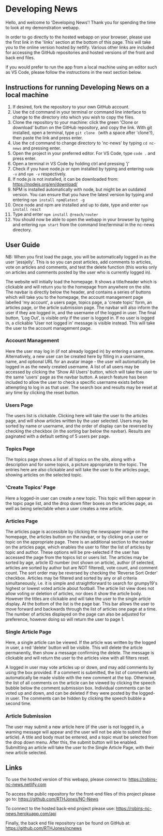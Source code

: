 # Developing News #

Hello, and welcome to 'Developing News'! Thank you for spending the time to look at my demonstration webapp. 

In order to go directly to the hosted webapp on your browser, please use the first link in the 'links' section at the bottom of this page. This will take you to the online version hosted by netlify. Various other links are included for accessing the GitHub repositories and hosted versions of the front and back end files. 

If you would prefer to run the app from a local machine using an editor such as VS Code, please follow the instructions in the next section below.

## Instructions for running Developing News on a local machine ##

1. If desired, fork the repository to your own GitHub account.
2. Use the cd command in your terminal or command line interface to change to the directory into which you wish to copy the files.
3. Clone the repository to your machine: click the green 'Clone or download' button on the GitHub repository, and copy the link. With git installed, open a terminal, type `git clone ` (with a space after 'clone'!), then paste the link and press enter. 
4. Use the cd command to change directory to 'nc-news' by typing `cd nc-news` and pressing enter.
5. Open the project in your preferred editor. For VS Code, type `code .` and press enter.
6. Open a terminal in VS Code by holding ctrl and pressing 'j'
7. Check if you have node.js or npm installed by typing and entering `node -v` and `npm -v` respectively.
8. If node.js is not installed, it can be downloaded from: https://nodejs.org/en/download/
9. NPM is installed automatically with node, but might be an outdated version. You can ensure that you have the latest version by typing and entering `npm install npm@latest -g`
10. Once node and npm are installed and up to date, type and enter `npm install react`
11. Type and enter `npm install @reach/router`
12. You should now be able to open the webapp in your browser by typing and entering `npm start` from the command line/terminal in the nc-news directory.

## User Guide ##

NB: When you first load the page, you will be automatically logged in as the user 'jessjelly'. This is so you can post articles, add comments to articles, vote on articles and comments, and test the delete function (this works only on articles and comments posted by the user who is currently logged in).

The website will initially load the homepage. It shows a title/header which is clickable and will return you to the homepage from anywhere on the site. The navbar is directly below the header, and contains a series of buttons which will take you to the homepage, the account management page labelled 'my account', a users page, topics page, a 'create topic' form, an articles page, or the article submission page. The navbar will also inform the user if they are logged in, and the username of the logged in user. The final button, 'Log Out', is visible only if the user is logged in. If no user is logged in, a clickable 'User not logged in' message is visible instead. This will take the user to the account management page.


### Account Management ###

Here the user may log in (if not already logged in) by entering a username. Alternatively, a new user can be created here by filling in a username, name, and optional URL for an avatar image - the user will automatically be logged in as the newly created username. A list of all users may be accessed by clicking the 'Show All Users' button, which will take the user to the same 'users' page as the navbar button. A search feature has been included to allow the user to check a specific username exists before attempting to log in as that user. The search box and results may be reset at any time by clicking the reset button.


### Users Page ###

The users list is clickable. Clicking here will take the user to the articles page, and will show articles written by the user selected. Users may be sorted by name or username, and the order of display can be reversed by checking the checkbox (in the sorting bar below the navbar). Results are paginated with a default setting of 5 users per page.


### Topics Page ###

The topics page shows a list of all topics on the site, along with a description and for some topics, a picture appropriate to the topic. The entries here are also clickable and will take the user to the articles page, showing articles on the selected topic.


### 'Create Topics' Page ###

Here a logged-in user can create a new topic. This topic will then appear in the topic page list, and the drop down filter boxes on the articles page, as well as being selectable when a user creates a new article.

### Articles Page ###

The articles page is accessible by clicking the newspaper image on the homepage, the articles button on the navbar, or by clicking on a user or topic on the appropriate page. There is an additional section to the navbar on the articles page, which enables the user to filter the list of articles by topic and author. These options will be pre-selected if the user has accessed the page from the topics list or users list. The articles may be sorted by age, article ID number (not shown on article), author (if selected, articles are sorted by author but are NOT filtered), vote count, and comment count. The sort order may be reversed by checking the 'Reverse Sort Order' checkbox. Articles may be filtered and sorted by any or all criteria simultaneously, i.e. it is simple and straightforward to search for grumpy19's highest or lowest voted article about football. The article list view does not allow voting or deletion of articles, nor does it show the article body. However the titles are clickable and will take the user to the single article display. At the bottom of the list is the page bar. This bar allows the user to move forward and backwards through the list of articles one page at a time. The number of articles displayed on the page can also be adjusted for preference, however doing so will return the user to page 1.

### Single Article Page ###

Here, a single article can be viewed. If the article was written by the logged in user, a red 'delete' button will be visible. This will delete the article permanently, then show a message confirming the delete. The message is clickable and will return the user to the articles view with all filters reset. 

A logged in user may vote articles up or down, and may add comments by using the box provided. If a comment is submitted, the list of comments will automatically be made visible with the new comment at the top. Otherwise, the list of all comments on the article can be viewed by clicking the speech bubble below the comment submission box. Individual comments can be voted up and down, and can be deleted if they were posted by the logged-in user. The comments can be hidden by clicking the speech bubble a second time.


### Article Submission ###

The user may submit a new article here (if the user is not logged in, a warning message will appear and the user will not be able to submit their article). A title and body must be entered, and a topic must be selected from the drop down menu. After this, the submit button will be enabled. Submitting an article will take the user to the Single Article Page, with their new article selected.

## Links ##

To use the hosted version of this webapp, please connect to: https://robins-nc-news.netlify.com

To access the public repository for the front-end files of this project please go to: https://github.com/RTHJones/NC-News

To connect to the hosted back-end project please use: https://robins-nc-news.herokuapp.com/api

Finally, the back end file repository can be found on GitHub at: https://github.com/RTHJones/ncnews